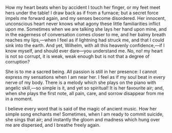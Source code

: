 How my heart beats when by accident I touch her finger, or my feet meet hers under the table! I draw back as if from a furnace; but a secret force impels me forward again, and my senses become disordered. Her innocent, unconscious heart never knows what agony these little familiarities inflict upon me. Sometimes when we are talking she lays her hand upon mine, and in the eagerness of conversation comes closer to me, and her balmy breath reaches my lips,—when I feel as if lightning had struck me, and that I could sink into the earth. And yet, Wilhelm, with all this heavenly confidence,—if I know myself, and should ever dare—you understand me. No, no! my heart is not so corrupt, it is weak, weak enough but is not that a degree of corruption?

She is to me a sacred being. All passion is still in her presence: I cannot express my sensations when I am near her. I feel as if my soul beat in every nerve of my body. There is a melody which she plays on the piano with angelic skill,—so simple is it, and yet so spiritual! It is her favourite air; and, when she plays the first note, all pain, care, and sorrow disappear from me in a moment.

I believe every word that is said of the magic of ancient music. How her simple song enchants me! Sometimes, when I am ready to commit suicide, she sings that air; and instantly the gloom and madness which hung over me are dispersed, and I breathe freely again.